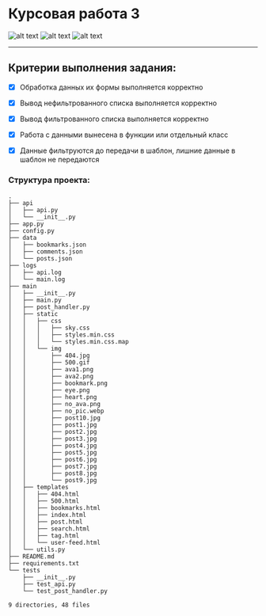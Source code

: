 # Курсовая работа 3
![alt text](https://img.shields.io/badge/Python-v3.10.6-blue?style=for-the-badge&logo=appveyor "Python")
![alt text](https://img.shields.io/badge/Flask-v2.2.2-green?style=for-the-badge&logo=appveyor "Flask")
![alt text](https://img.shields.io/badge/Jinja2-v3.1.2-yellow?style=for-the-badge&logo=appveyor "Jinja2")
<hr>


## Критерии выполнения  задания:

- [x]  Обработка данных их формы выполняется корректно
- [x]  Вывод нефильтрованного списка выполняется корректно
- [x]  Вывод фильтрованного списка выполняется корректно
- [x]  Работа с данными вынесена в функции или отдельный класс
- [x]  Данные фильтруются до передачи в шаблон, лишние данные в шаблон не передаются


### Структура проекта:

```
.
├── api
│   ├── api.py
│   └── __init__.py
├── app.py
├── config.py
├── data
│   ├── bookmarks.json
│   ├── comments.json
│   └── posts.json
├── logs
│   ├── api.log
│   └── main.log
├── main
│   ├── __init__.py
│   ├── main.py
│   ├── post_handler.py
│   ├── static
│   │   ├── css
│   │   │   ├── sky.css
│   │   │   ├── styles.min.css
│   │   │   └── styles.min.css.map
│   │   └── img
│   │       ├── 404.jpg
│   │       ├── 500.gif
│   │       ├── ava1.png
│   │       ├── ava2.png
│   │       ├── bookmark.png
│   │       ├── eye.png
│   │       ├── heart.png
│   │       ├── no_ava.png
│   │       ├── no_pic.webp
│   │       ├── post10.jpg
│   │       ├── post1.jpg
│   │       ├── post2.jpg
│   │       ├── post3.jpg
│   │       ├── post4.jpg
│   │       ├── post5.jpg
│   │       ├── post6.jpg
│   │       ├── post7.jpg
│   │       ├── post8.jpg
│   │       └── post9.jpg
│   ├── templates
│   │   ├── 404.html
│   │   ├── 500.html
│   │   ├── bookmarks.html
│   │   ├── index.html
│   │   ├── post.html
│   │   ├── search.html
│   │   ├── tag.html
│   │   └── user-feed.html
│   └── utils.py
├── README.md
├── requirements.txt
└── tests
    ├── __init__.py
    ├── test_api.py
    └── test_post_handler.py

9 directories, 48 files
```
